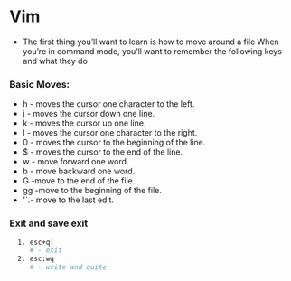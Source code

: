 # Vim

- The first thing you’ll want to learn is how to move around a file When you’re in command mode, you’ll want to remember the following keys and what they do

### Basic Moves:
  - h - moves the cursor one character to the left.
  - j - moves the cursor down one line.
  - k - moves the cursor up one line.
  - l - moves the cursor one character to the right.
  - 0 - moves the cursor to the beginning of the line.
  - $ - moves the cursor to the end of the line.
  - w - move forward one word.
  - b - move backward one word.
  - G -move to the end of the file.
  - gg -move to the beginning of the file.
  - '`.- move to the last edit.

<!---==========================================================================================-->

### Exit and save exit

```bash
  1. esc+q!
     # - exit
  2. esc:wq
     # - write and quite

```
<!---==========================================================================================-->
